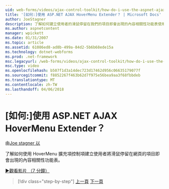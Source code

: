 ```yaml
---
uid: web-forms/videos/ajax-control-toolkit/how-do-i-use-the-aspnet-ajax-hovermenu-extender
title: '[如何:]使用 ASP.NET AJAX HoverMenu Extender？ | Microsoft Docs'
author: JoeStagner
description: 了解如何建立使用者的滑鼠停留在我們的項目即會出現的內容相關性功能表使用 HoverMenu 擴充項控制項...
ms.author: aspnetcontent
manager: wpickett
ms.date: 01/31/2007
ms.topic: article
ms.assetid: 61086ed8-ad8b-499a-84d2-5b6b68ede15a
ms.technology: dotnet-webforms
ms.prod: .net-framework
msc.legacyurl: /web-forms/videos/ajax-control-toolkit/how-do-i-use-the-aspnet-ajax-hovermenu-extender
msc.type: video
ms.openlocfilehash: b507f1d3a14dec723d17462d956c06635179077f
ms.sourcegitcommit: f8852267f463b62d7f975e56bea9aa3f68fbbdeb
ms.translationtype: MT
ms.contentlocale: zh-TW
ms.lasthandoff: 04/06/2018
---
```

<a name="how-do-i-use-the-aspnet-ajax-hovermenu-extender"></a>[如何:]使用 ASP.NET AJAX HoverMenu Extender？
====================
由[Joe stagner 以](https://github.com/JoeStagner)

了解如何使用 HoverMenu 擴充項控制項建立使用者將滑鼠停留在網頁的項目即會出現的內容相關性功能表。

[&#9654;觀看影片 （7 分鐘）](https://channel9.msdn.com/Blogs/ASP-NET-Site-Videos/how-do-i-use-the-aspnet-ajax-hovermenu-extender)

> [!div class="step-by-step"]
> [上一頁](how-do-i-use-the-aspnet-ajax-filteredtextbox-extender.md)
> [下一頁](how-do-i-use-the-aspnet-ajax-togglebutton-extender.md)
